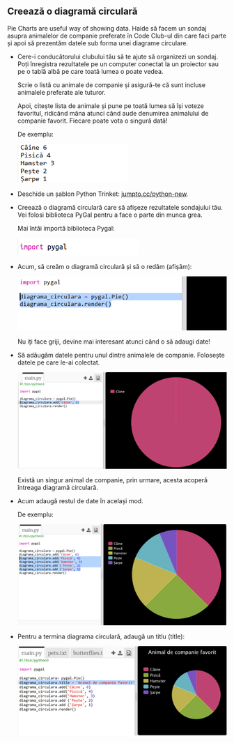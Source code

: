 ## Creează o diagramă circulară

Pie Charts are useful way of showing data. Haide să facem un sondaj asupra animalelor de companie preferate în Code Club-ul din care faci parte și apoi să prezentăm datele sub forma unei diagrame circulare.

+ Cere-i conducătorului clubului tău să te ajute să organizezi un sondaj. Poți înregistra rezultatele pe un computer conectat la un proiector sau pe o tablă albă pe care toată lumea o poate vedea.
    
    Scrie o listă cu animale de companie și asigură-te că sunt incluse animalele preferate ale tuturor.
    
    Apoi, citește lista de animale și pune pe toată lumea să își voteze favoritul, ridicând mâna atunci când aude denumirea animalului de companie favorit. Fiecare poate vota o singură dată!
    
    De exemplu:
    
    ![captură de ecran](images/pets-favourite.png)

+ Deschide un șablon Python Trinket: <a href="http://jumpto.cc/python-new" target="_blank">jumpto.cc/python-new</a>.

+ Creează o diagramă circulară care să afișeze rezultatele sondajului tău. Vei folosi biblioteca PyGal pentru a face o parte din munca grea.
    
    Mai întâi importă biblioteca Pygal:
    
    ![captură de ecran](images/pets-pygal.png)

+ Acum, să creăm o diagramă circulară și să o redăm (afișăm):
    
    ![captură de ecran](images/pets-pie.png)
    
    Nu iți face griji, devine mai interesant atunci când o să adaugi date!

+ Să adăugăm datele pentru unul dintre animalele de companie. Folosește datele pe care le-ai colectat.
    
    ![captură de ecran](images/pets-add.png)
    
    Există un singur animal de companie, prin urmare, acesta acoperă întreaga diagramă circulară.

+ Acum adaugă restul de date în același mod.
    
    De exemplu:
    
    ![captură de ecran](images/pets-add-all.png)

+ Pentru a termina diagrama circulară, adaugă un titlu (title):
    
    ![captură de ecran](images/pets-title.png)